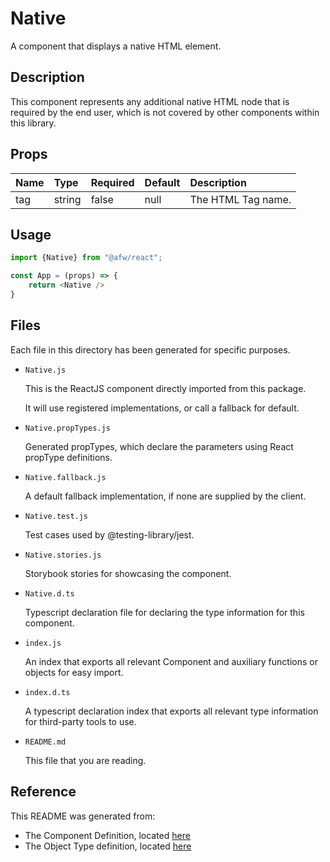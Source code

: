 # Native

A component that displays a native HTML element.

## Description
This component represents any additional native HTML node that is required by the end user, which is not covered by other components within this library.

## Props
| Name | Type | Required | Default | Description |
|:----------|:----------|:----|:------------|:------------|
|tag|string|false|null|The HTML Tag name.|

## Usage
```js
import {Native} from "@afw/react";

const App = (props) => {
    return <Native />
}
```

## Files
Each file in this directory has been generated for specific purposes.
 * `Native.js`

   This is the ReactJS component directly imported from this package.

   It will use registered implementations, or call a fallback for default.
 * `Native.propTypes.js`

   Generated propTypes, which declare the parameters using React propType definitions.

 * `Native.fallback.js`

   A default fallback implementation, if none are supplied by the client.

 * `Native.test.js`

   Test cases used by @testing-library/jest.

 * `Native.stories.js`

   Storybook stories for showcasing the component.

 * `Native.d.ts`

   Typescript declaration file for declaring the type information for this component.

 * `index.js`

   An index that exports all relevant Component and auxiliary functions or objects for easy import.

 * `index.d.ts`

   A typescript declaration index that exports all relevant type information for third-party tools to use.

 * `README.md`

   This file that you are reading.

## Reference
This README was generated from:
  * The Component Definition, located [here](/src/afw_components/generate/objects/_AdaptiveLayoutComponentType_/Native.json)
  * The Object Type definition, located [here](/src/afw_components/generate/objects/_AdaptiveObjectType_/_AdaptiveLayoutComponentType_Native.json)

